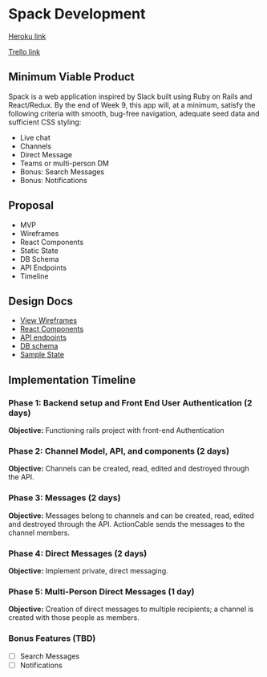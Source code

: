 # Spack Development
[Heroku link][heroku]

[Trello link][trello]

[heroku]: https://spack.herokuapp.com/
[trello]: https://trello.com

## Minimum Viable Product
Spack is a web application inspired by Slack built using Ruby on Rails and React/Redux. By the end of Week 9, this app will, at a minimum, satisfy the following criteria with smooth, bug-free navigation, adequate seed data and sufficient CSS styling:

- Live chat
- Channels
- Direct Message
- Teams or multi-person DM
- Bonus: Search Messages
- Bonus: Notifications

## Proposal
- MVP
- Wireframes
- React Components
- Static State
- DB Schema
- API Endpoints
- Timeline

## Design Docs
* [View Wireframes][wireframes]
* [React Components][components]
* [API endpoints][api-endpoints]
* [DB schema][schema]
* [Sample State][sample-state]

[wireframes]: wireframes
[components]: component-hierarchy.md
[sample-state]: sample-state.md
[api-endpoints]: api-endpoints.md
[schema]: schema.md

## Implementation Timeline

### Phase 1: Backend setup and Front End User Authentication (2 days)

**Objective:** Functioning rails project with front-end Authentication

### Phase 2: Channel Model, API, and components (2 days)

**Objective:** Channels can be created, read, edited and destroyed through the API.

### Phase 3: Messages (2 days)

**Objective:** Messages belong to channels and can be created, read, edited and destroyed through the API.
ActionCable sends the messages to the channel members.

### Phase 4: Direct Messages (2 days)

**Objective:** Implement private, direct messaging.

### Phase 5: Multi-Person Direct Messages (1 day)

**Objective:** Creation of direct messages to multiple recipients; a channel is created with those people as members.

### Bonus Features (TBD)
- [ ] Search Messages
- [ ] Notifications
